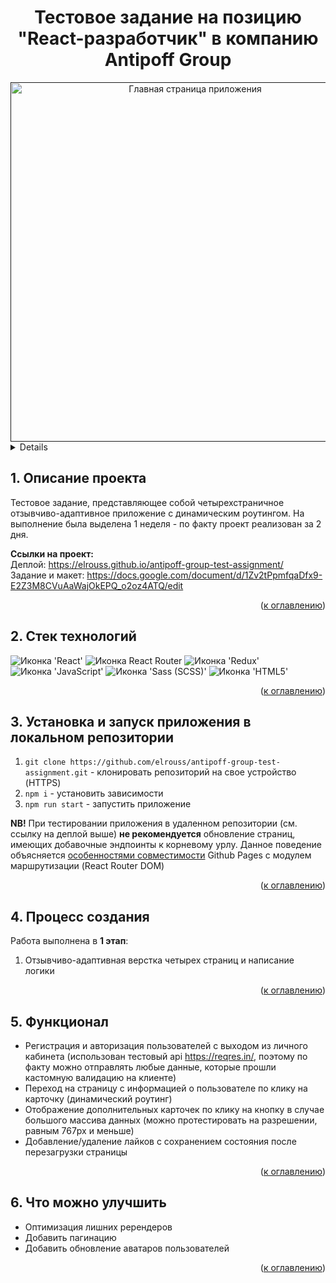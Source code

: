 <h1 align="center">Тестовое задание на позицию "React-разработчик" в компанию Antipoff Group</h1>

<div align="center">
  <a href="">
    <img width="575" alt="Главная страница приложения" src="https://github.com/elrouss/antipoff-group-test-assignment/assets/108838349/b27951d0-87d5-4c09-ab62-9b1ebb8167c8">
  </a>
</div>

<a name="summary">
  <details>
    <summary>Оглавление</summary>
    <ol>
      <li><a href="#project-description">Описание проекта</a></li>
      <li><a href="#technologies">Стек технологий</a></li>
      <li><a href="#installation">Установка и запуск приложения в локальном репозитории</a></li>
      <li><a href="#establishing">Процесс создания</a></li>
      <li><a href="#functionality">Функционал</a></li>
      <li><a href="#enhancement">Что можно улучшить</a></li>
    </ol>
  </details>
</a>

<a name="project-description"><h2>1. Описание проекта</h2></a>
Тестовое задание, представляющее собой четырехстраничное отзывчиво-адаптивное приложение с динамическим роутингом. На выполнение была выделена 1 неделя - по факту проект реализован за 2 дня.

<b>Ссылки на проект:</b>
<br>
Деплой: https://elrouss.github.io/antipoff-group-test-assignment/
<br>
Задание и макет: https://docs.google.com/document/d/1Zv2tPpmfqaDfx9-E2Z3M8CVuAaWajOkEPQ_o2oz4ATQ/edit
<br>

<div align="right">(<a href="#summary">к оглавлению</a>)</div>

<a name="technologies"><h2>2. Стек технологий</h2></a>
<span>
  <img src="https://img.shields.io/badge/React-20232A?style=for-the-badge&logo=react&logoColor=61DAFB" alt="Иконка 'React'">
  <img src="https://img.shields.io/badge/React_Router-CA4245?style=for-the-badge&logo=react-router&logoColor=white" alt="Иконка React Router">
  <img src="https://img.shields.io/badge/Redux-593D88?style=for-the-badge&logo=redux&logoColor=white" alt="Иконка 'Redux'">
  <img src="https://img.shields.io/badge/JavaScript-323330?style=for-the-badge&logo=javascript&logoColor=F7DF1E" alt="Иконка 'JavaScript'">
  <img src="https://img.shields.io/badge/Sass-CC6699?style=for-the-badge&logo=sass&logoColor=white" alt="Иконка 'Sass (SCSS)'">
  <img src="https://img.shields.io/badge/HTML5-E34F26?style=for-the-badge&logo=html5&logoColor=white" alt="Иконка 'HTML5'">
</span>

<div align="right">(<a href="#summary">к оглавлению</a>)</div>

<a name="installation"><h2>3. Установка и запуск приложения в локальном репозитории</h2></a>
1. `git clone https://github.com/elrouss/antipoff-group-test-assignment.git` - клонировать репозиторий на свое устройство (HTTPS)
2. `npm i` - установить зависимости
3. `npm run start` - запустить приложение

<b>NB!</b> При тестировании приложения в удаленном репозитории (см. ссылку на деплой выше)  <b>не рекомендуется</b> обновление страниц, имеющих добавочные эндпоинты к корневому урлу. Данное поведение объясняется <a href="https://create-react-app.dev/docs/deployment/#notes-on-client-side-routing">особенностями совместимости</a> Github Pages с модулем маршрутизации (React Router DOM)

<div align="right">(<a href="#summary">к оглавлению</a>)</div>

<a name="establishing"><h2>4. Процесс создания</h2></a>
Работа выполнена в <b>1 этап</b>:
<br>
1. Отзывчиво-адаптивная верстка четырех страниц и написание логики

<div align="right">(<a href="#summary">к оглавлению</a>)</div>

<a name="functionality"><h2>5. Функционал</h2></a>
- Регистрация и авторизация пользователей с выходом из личного кабинета (использован тестовый api https://reqres.in/, поэтому по факту можно отправлять любые данные, которые прошли кастомную валидацию на клиенте)
- Переход на страницу с информацией о пользователе по клику на карточку (динамический роутинг)
- Отображение дополнительных карточек по клику на кнопку в случае большого массива данных (можно протестировать на разрешении, равным 767px и меньше)
- Добавление/удаление лайков с сохранением состояния после перезагрузки страницы

<div align="right">(<a href="#summary">к оглавлению</a>)</div>

<a name="enhancement"><h2>6. Что можно улучшить</h2></a>
- Оптимизация лишних ререндеров
- Добавить пагинацию
- Добавить обновление аватаров пользователей

<div align="right">(<a href="#summary">к оглавлению</a>)</div>
